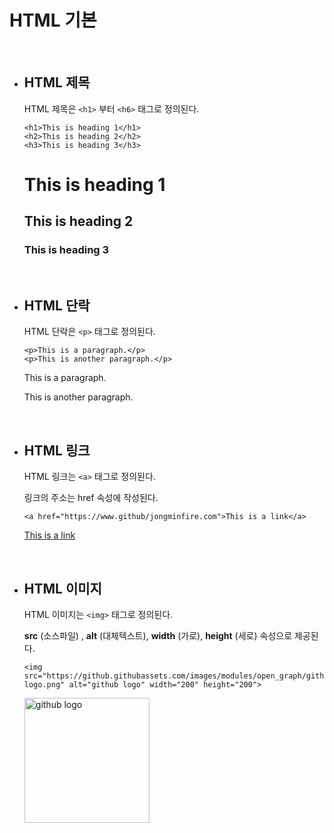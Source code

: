 
# HTML 기본

<br>

- ## HTML 제목

  HTML 제목은 `<h1>` 부터 `<h6>` 태그로 정의된다.

  ~~~
  <h1>This is heading 1</h1>
  <h2>This is heading 2</h2>
  <h3>This is heading 3</h3>
  ~~~

  <h1>This is heading 1</h1>
  <h2>This is heading 2</h2>
  <h3>This is heading 3</h3>

  
<br>
  

- ## HTML 단락

  HTML 단락은 `<p>` 태그로 정의된다.

  ~~~
  <p>This is a paragraph.</p>
  <p>This is another paragraph.</p>
  ~~~

  <p>This is a paragraph.</p>
  <p>This is another paragraph.</p>

<br>

- ## HTML 링크

  HTML 링크는 `<a>` 태그로 정의된다.

  링크의 주소는 href 속성에 작성된다.

  ~~~
  <a href="https://www.github/jongminfire.com">This is a link</a>
  ~~~

  <a href="https://www.github/jongminfire.com">This is a link</a>

<br>

- ## HTML 이미지

  HTML 이미지는 `<img>` 태그로 정의된다.

  **src** (소스파일) , **alt** (대체텍스트), **width** (가로), **height** (세로) 속성으로 제공된다.

  ~~~
  <img src="https://github.githubassets.com/images/modules/open_graph/github-logo.png" alt="github logo" width="200" height="200">
  ~~~

  <img src="https://github.githubassets.com/images/modules/open_graph/github-logo.png" alt="github logo" width="200" height="200">

  

